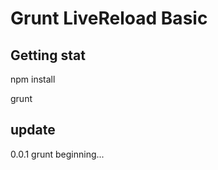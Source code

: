 # Grunt LiveReload Basic

## Getting stat

  npm install

  grunt

## update

0.0.1 grunt beginning...